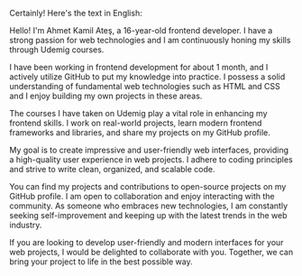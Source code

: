 Certainly! Here's the text in English:

Hello! I'm Ahmet Kamil Ateş, a 16-year-old frontend developer. I have a strong passion for web technologies and I am continuously honing my skills through Udemig courses.

I have been working in frontend development for about  1 month, and I actively utilize GitHub to put my knowledge into practice. I possess a solid understanding of fundamental web technologies such as HTML and CSS and I enjoy building my own projects in these areas.

The courses I have taken on Udemig play a vital role in enhancing my frontend skills. I work on real-world projects, learn modern frontend frameworks and libraries, and share my projects on my GitHub profile.

My goal is to create impressive and user-friendly web interfaces, providing a high-quality user experience in web projects. I adhere to coding principles and strive to write clean, organized, and scalable code.

You can find my projects and contributions to open-source projects on my GitHub profile. I am open to collaboration and enjoy interacting with the community. As someone who embraces new technologies, I am constantly seeking self-improvement and keeping up with the latest trends in the web industry.

If you are looking to develop user-friendly and modern interfaces for your web projects, I would be delighted to collaborate with you. Together, we can bring your project to life in the best possible way.

